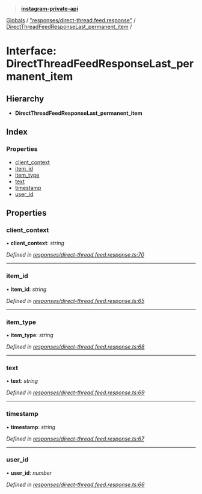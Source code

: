 > **[instagram-private-api](../README.md)**

[Globals](../README.md) / ["responses/direct-thread.feed.response"](../modules/_responses_direct_thread_feed_response_.md) / [DirectThreadFeedResponseLast_permanent_item](_responses_direct_thread_feed_response_.directthreadfeedresponselast_permanent_item.md) /

# Interface: DirectThreadFeedResponseLast_permanent_item

## Hierarchy

- **DirectThreadFeedResponseLast_permanent_item**

## Index

### Properties

- [client_context](_responses_direct_thread_feed_response_.directthreadfeedresponselast_permanent_item.md#client_context)
- [item_id](_responses_direct_thread_feed_response_.directthreadfeedresponselast_permanent_item.md#item_id)
- [item_type](_responses_direct_thread_feed_response_.directthreadfeedresponselast_permanent_item.md#item_type)
- [text](_responses_direct_thread_feed_response_.directthreadfeedresponselast_permanent_item.md#text)
- [timestamp](_responses_direct_thread_feed_response_.directthreadfeedresponselast_permanent_item.md#timestamp)
- [user_id](_responses_direct_thread_feed_response_.directthreadfeedresponselast_permanent_item.md#user_id)

## Properties

### client_context

• **client_context**: _string_

_Defined in [responses/direct-thread.feed.response.ts:70](https://github.com/realinstadude/instagram-private-api/blob/4ae8fec/src/responses/direct-thread.feed.response.ts#L70)_

---

### item_id

• **item_id**: _string_

_Defined in [responses/direct-thread.feed.response.ts:65](https://github.com/realinstadude/instagram-private-api/blob/4ae8fec/src/responses/direct-thread.feed.response.ts#L65)_

---

### item_type

• **item_type**: _string_

_Defined in [responses/direct-thread.feed.response.ts:68](https://github.com/realinstadude/instagram-private-api/blob/4ae8fec/src/responses/direct-thread.feed.response.ts#L68)_

---

### text

• **text**: _string_

_Defined in [responses/direct-thread.feed.response.ts:69](https://github.com/realinstadude/instagram-private-api/blob/4ae8fec/src/responses/direct-thread.feed.response.ts#L69)_

---

### timestamp

• **timestamp**: _string_

_Defined in [responses/direct-thread.feed.response.ts:67](https://github.com/realinstadude/instagram-private-api/blob/4ae8fec/src/responses/direct-thread.feed.response.ts#L67)_

---

### user_id

• **user_id**: _number_

_Defined in [responses/direct-thread.feed.response.ts:66](https://github.com/realinstadude/instagram-private-api/blob/4ae8fec/src/responses/direct-thread.feed.response.ts#L66)_
